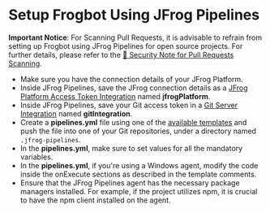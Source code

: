# Setup Frogbot Using JFrog Pipelines

**Important Notice**: For Scanning Pull Requests, it is advisable to refrain from setting up Frogbot using JFrog Pipelines for open source projects. For further details, please refer to the [👮 Security Note for Pull Requests Scanning](../jfrog-applications/frogbot/scan-execution/scan-pull-requests/#security-note-for-pull-requests-scanning).

* Make sure you have the connection details of your JFrog Platform.
* Inside JFrog Pipelines, save the JFrog connection details as a [JFrog Platform Access Token Integration](https://www.jfrog.com/confluence/display/JFROG/JFrog+Platform+Access+Token+Integration) named **jfrogPlatform**.
* Inside JFrog Pipelines, save your Git access token in a [Git Server Integration](https://jfrog.com/help/r/jfrog-pipelines-documentation/pipelines-integrations) named **gitIntegration**.
* Create a **pipelines.yml** file using one of the [available templates](https://github.com/jfrog/frogbot/tree/master/docs/templates/jfrog-pipelines) and push the file into one of your Git repositories, under a directory named `.jfrog-pipelines`.
* In the **pipelines.yml**, make sure to set values for all the mandatory variables.
* In the **pipelines.yml**, if you're using a Windows agent, modify the code inside the onExecute sections as described in the template comments.
* Ensure that the JFrog Pipelines agent has the necessary package managers installed. For example, if the project utilizes npm, it is crucial to have the npm client installed on the agent.
